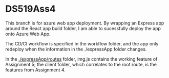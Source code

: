 # DS519Ass4

This branch is for azure web app deployment. By wrapping an Express app around the React app build folder, I am able to sucessfully deploy the app onto Azure Web App.

The CD/CI workflow is specified in the workflow folder, and the app only redeploy when the information in the ./expressApp folder changes. 

In the [./expressApp/routes]("./expressApp/routes") folder, img.js contains the working feature of Assignment 5; the client folder, which correlates to the root route, is the features from Assignment 4.
